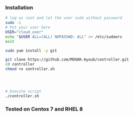 ### Installation


```bash
# log as root and let the user sudo without password
sudo -i
# Put your user here
USER="cloud_user"
echo "$USER ALL=(ALL) NOPASSWD: ALL" >> /etc/sudoers
exit

sudo yum install -y git

git clone https://github.com/MOUAK-Ayoub/controller.git
cd controller
chmod +x controller.sh




# Execute script
./controller.sh
```

### Tested on Centos 7 and RHEL 8

